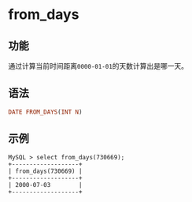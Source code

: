 # from_days

## 功能

通过计算当前时间距离`0000-01-01`的天数计算出是哪一天。

## 语法

```Haskell
DATE FROM_DAYS(INT N)
```

## 示例

```Plain Text
MySQL > select from_days(730669);
+-------------------+
| from_days(730669) |
+-------------------+
| 2000-07-03        |
+-------------------+
```
